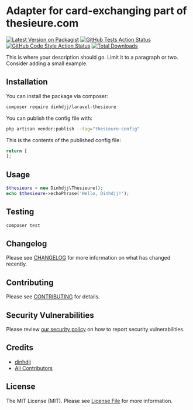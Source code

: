 # Adapter for card-exchanging part of thesieure.com

[![Latest Version on Packagist](https://img.shields.io/packagist/v/dinhdjj/thesieure.svg?style=flat-square)](https://packagist.org/packages/dinhdjj/thesieure)
[![GitHub Tests Action Status](https://img.shields.io/github/workflow/status/dinhdjj/thesieure/run-tests?label=tests)](https://github.com/dinhdjj/thesieure/actions?query=workflow%3Arun-tests+branch%3Amain)
[![GitHub Code Style Action Status](https://img.shields.io/github/workflow/status/dinhdjj/thesieure/Check%20&%20fix%20styling?label=code%20style)](https://github.com/dinhdjj/thesieure/actions?query=workflow%3A"Check+%26+fix+styling"+branch%3Amain)
[![Total Downloads](https://img.shields.io/packagist/dt/dinhdjj/thesieure.svg?style=flat-square)](https://packagist.org/packages/dinhdjj/thesieure)

This is where your description should go. Limit it to a paragraph or two. Consider adding a small example.

## Installation

You can install the package via composer:

```bash
composer require dinhdjj/laravel-thesieure
```

You can publish the config file with:

```bash
php artisan vendor:publish --tag="thesieure-config"
```

This is the contents of the published config file:

```php
return [
];
```

## Usage

```php
$thesieure = new Dinhdjj\Thesieure();
echo $thesieure->echoPhrase('Hello, Dinhdjj!');
```

## Testing

```bash
composer test
```

## Changelog

Please see [CHANGELOG](CHANGELOG.md) for more information on what has changed recently.

## Contributing

Please see [CONTRIBUTING](https://github.com/dinhdjj/.github/blob/main/CONTRIBUTING.md) for details.

## Security Vulnerabilities

Please review [our security policy](../../security/policy) on how to report security vulnerabilities.

## Credits

-   [dinhdjj](https://github.com/dinhdjj)
-   [All Contributors](../../contributors)

## License

The MIT License (MIT). Please see [License File](LICENSE.md) for more information.
